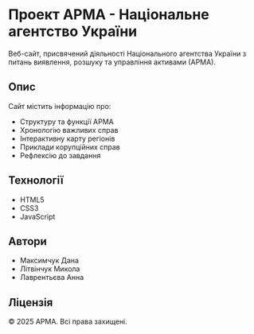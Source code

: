 # Проект АРМА - Національне агентство України

Веб-сайт, присвячений діяльності Національного агентства України з питань виявлення, розшуку та управління активами (АРМА).

## Опис

Сайт містить інформацію про:
- Структуру та функції АРМА
- Хронологію важливих справ
- Інтерактивну карту регіонів
- Приклади корупційних справ
- Рефлексію до завдання

## Технології

- HTML5
- CSS3
- JavaScript

## Автори

- Максимчук Дана
- Літвінчук Микола
- Лаврентьєва Анна

## Ліцензія

© 2025 АРМА. Всі права захищені. 